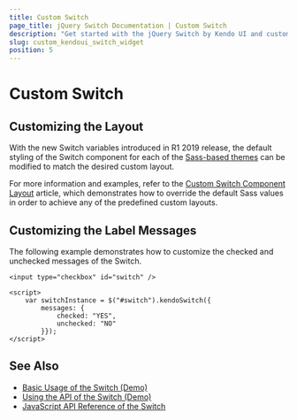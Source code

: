 ```yaml
---
title: Custom Switch
page_title: jQuery Switch Documentation | Custom Switch
description: "Get started with the jQuery Switch by Kendo UI and customize its layout and label messages."
slug: custom_kendoui_switch_widget
position: 5
---
```


# Custom Switch


## Customizing the Layout

With the new Switch variables introduced in R1 2019 release, the default styling of the Switch component for each of the [Sass-based themes](/kendo-ui/styles-and-layout/sass-themes) can be modified to match the desired custom layout.

For more information and examples, refer to the [Custom Switch Component Layout](https://github.com/telerik/kendo-themes/wiki/Change-the-Switch-Layout) article, which demonstrates how to override the default Sass values in order to achieve any of the predefined custom layouts.

## Customizing the Label Messages

The following example demonstrates how to customize the checked and unchecked messages of the Switch.

    <input type="checkbox" id="switch" />

    <script>
        var switchInstance = $("#switch").kendoSwitch({
            messages: {
                checked: "YES",
                unchecked: "NO"
            }});
    </script>

## See Also

* [Basic Usage of the Switch (Demo)](https://demos.telerik.com/kendo-ui/switch/index)
* [Using the API of the Switch (Demo)](https://demos.telerik.com/kendo-ui/switch/api)
* [JavaScript API Reference of the Switch](/api/javascript/ui/switch)
